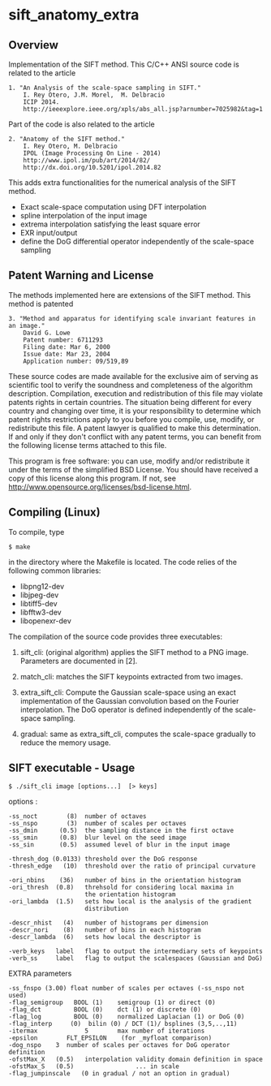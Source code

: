 # sift_anatomy_extra

## Overview

Implementation of the SIFT method.
This C/C++ ANSI source code is related to the article

    1. "An Analysis of the scale-space sampling in SIFT."
        I. Rey Otero, J.M. Morel,  M. Delbracio
        ICIP 2014.
        http://ieeexplore.ieee.org/xpls/abs_all.jsp?arnumber=7025982&tag=1

Part of the code is also related to the article

    2. "Anatomy of the SIFT method."
        I. Rey Otero, M. Delbracio
        IPOL (Image Processing On Line - 2014)
        http://www.ipol.im/pub/art/2014/82/
        http://dx.doi.org/10.5201/ipol.2014.82


This adds extra functionalities for the numerical analysis of the SIFT method.
 - Exact scale-space computation using DFT interpolation
 - spline interpolation of the input image
 - extrema interpolation satisfying the least square error
 - EXR input/output
 - define the DoG differential operator independently of the scale-space
  sampling

## Patent Warning and License

The methods implemented here are extensions of the SIFT method.
This method is patented

    3. "Method and apparatus for identifying scale invariant features in an image."
        David G. Lowe
        Patent number: 6711293
        Filing date: Mar 6, 2000
        Issue date: Mar 23, 2004
        Application number: 09/519,89

 These source codes are made available for the exclusive aim of serving as
 scientific tool to verify the soundness and completeness of the algorithm
 description. Compilation, execution and redistribution of this file may
 violate patents rights in certain countries. The situation being different
 for every country and changing over time, it is your responsibility to
 determine which patent rights restrictions apply to you before you compile,
 use, modify, or redistribute this file. A patent lawyer is qualified to make
 this determination. If and only if they don't conflict with any patent terms,
 you can benefit from the following license terms attached to this file.



This program is free software: you can use, modify and/or
redistribute it under the terms of the simplified BSD
License. You should have received a copy of this license along
this program. If not, see
<http://www.opensource.org/licenses/bsd-license.html>.

## Compiling (Linux)

To compile, type
```
$ make
```
in the directory where the Makefile is located.
The code relies of the following common libraries:
  - libpng12-dev
  - libjpeg-dev
  - libtiff5-dev
  - libfftw3-dev
  - libopenexr-dev

The compilation of the source code provides three executables:

1. sift_cli:  (original algorithm) applies the SIFT method to a PNG image.
              Parameters are documented in [2]. 

2. match_cli:   matches the SIFT keypoints extracted from two images.

3. extra_sift_cli:  Compute the Gaussian scale-space using an exact
                    implementation of the Gaussian convolution based on the
                    Fourier interpolation.
                    The DoG operator is defined independently of the 
                    scale-space sampling.

4. gradual: same as extra_sift_cli, computes the scale-space gradually to
            reduce the memory usage.


## SIFT executable - Usage 

```
$ ./sift_cli image [options...]  [> keys]
```

options :

    -ss_noct        (8)  number of octaves
    -ss_nspo        (3)  number of scales per octaves
    -ss_dmin      (0.5)  the sampling distance in the first octave
    -ss_smin      (0.8)  blur level on the seed image
    -ss_sin       (0.5)  assumed level of blur in the input image

    -thresh_dog (0.0133) threshold over the DoG response
    -thresh_edge   (10)  threshold over the ratio of principal curvature

    -ori_nbins    (36)   number of bins in the orientation histogram
    -ori_thresh  (0.8)   threhsold for considering local maxima in
                         the orientation histogram
    -ori_lambda  (1.5)   sets how local is the analysis of the gradient
                         distribution

    -descr_nhist   (4)   number of histograms per dimension
    -descr_nori    (8)   number of bins in each histogram
    -descr_lambda  (6)   sets how local the descriptor is

    -verb_keys   label   flag to output the intermediary sets of keypoints
    -verb_ss     label   flag to output the scalespaces (Gaussian and DoG)

EXTRA parameters

    -ss_fnspo (3.00) float number of scales per octaves (-ss_nspo not used) 
    -flag_semigroup   BOOL (1)    semigroup (1) or direct (0)               
    -flag_dct         BOOL (0)    dct (1) or discrete (0)                   
    -flag_log         BOOL (0)    normalized Laplacian (1) or DoG (0)       
    -flag_interp     (0)  bilin (0) / DCT (1)/ bsplines (3,5,..,11)             
    -itermax             5        max number of iterations                  
    -epsilon        FLT_EPSILON    (for _myfloat comparison)                
    -dog_nspo    3  number of scales per octaves for DoG operator definition
    -ofstMax_X   (0.5)   interpolation validity domain definition in space  
    -ofstMax_S   (0.5)                 ... in scale                         
    -flag_jumpinscale   (0 in gradual / not an option in gradual)  


